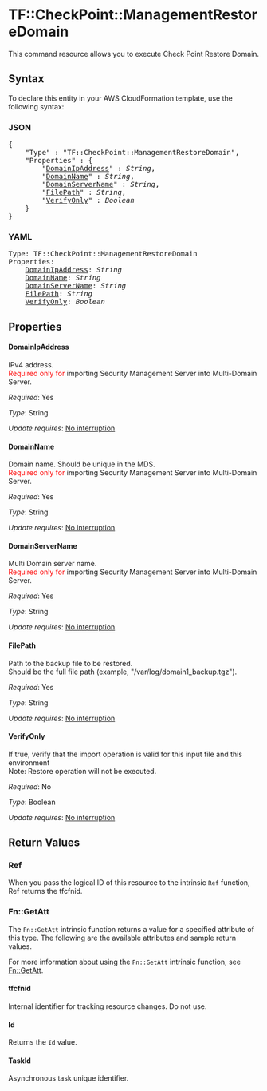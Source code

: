 # TF::CheckPoint::ManagementRestoreDomain

This command resource allows you to execute Check Point Restore Domain.

## Syntax

To declare this entity in your AWS CloudFormation template, use the following syntax:

### JSON

<pre>
{
    "Type" : "TF::CheckPoint::ManagementRestoreDomain",
    "Properties" : {
        "<a href="#domainipaddress" title="DomainIpAddress">DomainIpAddress</a>" : <i>String</i>,
        "<a href="#domainname" title="DomainName">DomainName</a>" : <i>String</i>,
        "<a href="#domainservername" title="DomainServerName">DomainServerName</a>" : <i>String</i>,
        "<a href="#filepath" title="FilePath">FilePath</a>" : <i>String</i>,
        "<a href="#verifyonly" title="VerifyOnly">VerifyOnly</a>" : <i>Boolean</i>
    }
}
</pre>

### YAML

<pre>
Type: TF::CheckPoint::ManagementRestoreDomain
Properties:
    <a href="#domainipaddress" title="DomainIpAddress">DomainIpAddress</a>: <i>String</i>
    <a href="#domainname" title="DomainName">DomainName</a>: <i>String</i>
    <a href="#domainservername" title="DomainServerName">DomainServerName</a>: <i>String</i>
    <a href="#filepath" title="FilePath">FilePath</a>: <i>String</i>
    <a href="#verifyonly" title="VerifyOnly">VerifyOnly</a>: <i>Boolean</i>
</pre>

## Properties

#### DomainIpAddress

IPv4 address.<br><font color="red">Required only for</font> importing Security Management Server into Multi-Domain Server.

_Required_: Yes

_Type_: String

_Update requires_: [No interruption](https://docs.aws.amazon.com/AWSCloudFormation/latest/UserGuide/using-cfn-updating-stacks-update-behaviors.html#update-no-interrupt)

#### DomainName

Domain name. Should be unique in the MDS.<br><font color="red">Required only for</font> importing Security Management Server into Multi-Domain Server.

_Required_: Yes

_Type_: String

_Update requires_: [No interruption](https://docs.aws.amazon.com/AWSCloudFormation/latest/UserGuide/using-cfn-updating-stacks-update-behaviors.html#update-no-interrupt)

#### DomainServerName

Multi Domain server name.<br><font color="red">Required only for</font> importing Security Management Server into Multi-Domain Server.

_Required_: Yes

_Type_: String

_Update requires_: [No interruption](https://docs.aws.amazon.com/AWSCloudFormation/latest/UserGuide/using-cfn-updating-stacks-update-behaviors.html#update-no-interrupt)

#### FilePath

Path to the backup file to be restored. <br>Should be the full file path (example, "/var/log/domain1_backup.tgz").

_Required_: Yes

_Type_: String

_Update requires_: [No interruption](https://docs.aws.amazon.com/AWSCloudFormation/latest/UserGuide/using-cfn-updating-stacks-update-behaviors.html#update-no-interrupt)

#### VerifyOnly

If true, verify that the import operation is valid for this input file and this environment <br>Note: Restore operation will not be executed.

_Required_: No

_Type_: Boolean

_Update requires_: [No interruption](https://docs.aws.amazon.com/AWSCloudFormation/latest/UserGuide/using-cfn-updating-stacks-update-behaviors.html#update-no-interrupt)

## Return Values

### Ref

When you pass the logical ID of this resource to the intrinsic `Ref` function, Ref returns the tfcfnid.

### Fn::GetAtt

The `Fn::GetAtt` intrinsic function returns a value for a specified attribute of this type. The following are the available attributes and sample return values.

For more information about using the `Fn::GetAtt` intrinsic function, see [Fn::GetAtt](https://docs.aws.amazon.com/AWSCloudFormation/latest/UserGuide/intrinsic-function-reference-getatt.html).

#### tfcfnid

Internal identifier for tracking resource changes. Do not use.

#### Id

Returns the <code>Id</code> value.

#### TaskId

Asynchronous task unique identifier.

